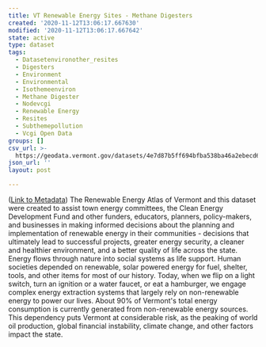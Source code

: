 ```yaml
---
title: VT Renewable Energy Sites - Methane Digesters
created: '2020-11-12T13:06:17.667630'
modified: '2020-11-12T13:06:17.667642'
state: active
type: dataset
tags:
  - Datasetenvironother_resites
  - Digesters
  - Environment
  - Environmental
  - Isothemeenviron
  - Methane Digester
  - Nodevcgi
  - Renewable Energy
  - Resites
  - Subthemepollution
  - Vcgi Open Data
groups: []
csv_url: >-
  https://geodata.vermont.gov/datasets/4e7d87b5ff694bfba538ba46a2ebecd6_20.csv?outSR=%7B%22latestWkid%22%3A32145%2C%22wkid%22%3A32145%7D
json_url: ''
layout: post

---
```

(<a href='http://maps.vcgi.vermont.gov/gisdata/metadata/EnvironOther_RESITES.htm' target='_blank'>Link to Metadata</a>) The Renewable Energy Atlas of Vermont and this dataset were created to assist town energy committees, the Clean Energy Development Fund and other funders, educators, planners, policy-makers, and businesses in making informed decisions about the planning and implementation of renewable energy in their communities - decisions that ultimately lead to successful projects, greater energy security, a cleaner and healthier environment, and a better quality of life across the state. Energy flows through nature into social systems as life support. Human societies depended on renewable, solar powered energy for fuel, shelter, tools, and other items for most of our history. Today, when we flip on a light switch, turn an ignition or a water faucet, or eat a hamburger, we engage complex energy extraction systems that largely rely on non-renewable energy to power our lives. About 90% of Vermont's total energy consumption is currently generated from non-renewable energy sources. This dependency puts Vermont at considerable risk, as the peaking of world oil production, global financial instability, climate change, and other factors impact the state.
